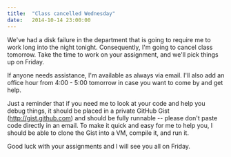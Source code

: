 ```yaml
---
title:  "Class cancelled Wednesday"
date:   2014-10-14 23:00:00
---
```


We've had a disk failure in the department that is going to require me to work long into the night tonight.  Consequently, I'm going to cancel class tomorrow.  Take the time to work on your assignment, and we'll pick things up on Friday.

If anyone needs assistance, I'm available as always via email.  I'll also add an office hour from 4:00 - 5:00 tomorrow in case you want to come by and get help.

Just a reminder that if you need me to look at your code and help you debug things, it should be placed in a private GitHub Gist (http://gist.github.com) and should be fully runnable -- please don't paste code directly in an email.  To make it quick and easy for me to help you, I should be able to clone the Gist into a VM, compile it, and run it.

Good luck with your assignments and I will see you all on Friday.
